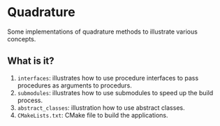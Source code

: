 # Quadrature

Some implementations of quadrature methods to illustrate various concepts.

## What is it?

1. `interfaces`: illustrates how to use procedure interfaces to pass
   procedures as arguments to procedurs.
1. `submodules`: illustrates how to use submodules to speed up the build
   process.
1. `abstract_classes`: illustration how to use abstract classes.
1. `CMakeLists.txt`: CMake file to build the applications.

